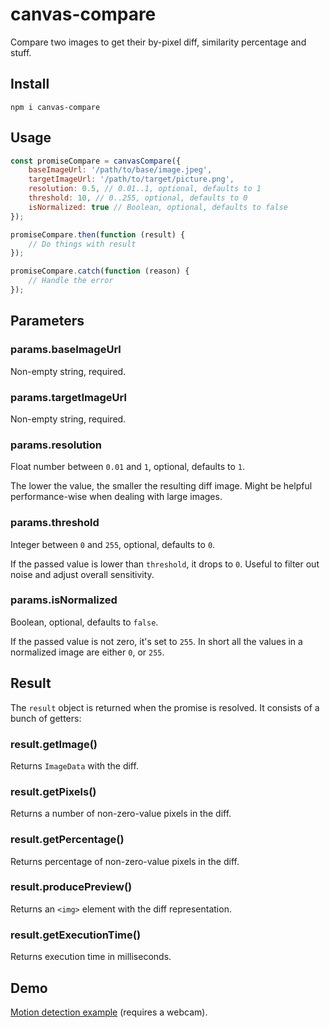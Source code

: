 # canvas-compare

Compare two images to get their by-pixel diff, similarity percentage and stuff.


## Install

```shell
npm i canvas-compare
```


## Usage

```javascript
const promiseCompare = canvasCompare({
	baseImageUrl: '/path/to/base/image.jpeg',
	targetImageUrl: '/path/to/target/picture.png',
	resolution: 0.5, // 0.01..1, optional, defaults to 1
	threshold: 10, // 0..255, optional, defaults to 0
	isNormalized: true // Boolean, optional, defaults to false
});

promiseCompare.then(function (result) {
	// Do things with result
});

promiseCompare.catch(function (reason) {
	// Handle the error
});
```


## Parameters

### params.baseImageUrl

Non-empty string, required.

### params.targetImageUrl

Non-empty string, required.

### params.resolution

Float number between `0.01` and `1`, optional, defaults to `1`.

The lower the value, the smaller the resulting diff image. Might be helpful performance-wise when dealing with large images.

### params.threshold

Integer between `0` and `255`, optional, defaults to `0`.

If the passed value is lower than `threshold`, it drops to `0`. Useful to filter out noise and adjust overall sensitivity.

### params.isNormalized

Boolean, optional, defaults to `false`.

If the passed value is not zero, it's set to `255`. In short all the values in a normalized image are either `0`, or `255`.


## Result

The `result` object is returned when the promise is resolved. It consists of a bunch of getters:

### result.getImage()

Returns `ImageData` with the diff.

### result.getPixels()

Returns a number of non-zero-value pixels in the diff.

### result.getPercentage()

Returns percentage of non-zero-value pixels in the diff.

### result.producePreview()

Returns an `<img>` element with the diff representation.

### result.getExecutionTime()

Returns execution time in milliseconds.


## Demo

[Motion detection example](https://antonshulgin.github.io/canvas-compare/) (requires a webcam).
